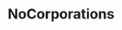 ---
title: NoCorporations
crosslinks:
- technology
- conspiracy
- environment
- privacy
- worldnews
- LateStageCapitalism
- politics
- Health
- psychology
- news
- TrueReddit
- Anticonsumption
- Portland
- science
- EverythingScience
- UpliftingNews
- Futurology
- Documentaries
- Frugal
- Colorado
---